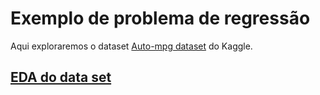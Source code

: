 # Exemplo de problema de regressão
 
 Aqui exploraremos o dataset [Auto-mpg dataset](https://www.kaggle.com/uciml/autompg-dataset) do Kaggle.

 ## [EDA do data set](home.html)
